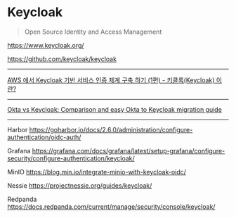 # Keycloak

> Open Source Identity and Access Management

<https://www.keycloak.org/>

<https://github.com/keycloak/keycloak>

---

[AWS 에서 Keycloak 기반 서비스 인증 체계 구축 하기 (1편) - 키클록(Keycloak) 이란?](https://devocean.sk.com/blog/techBoardDetail.do?ID=165131)

---

[Okta vs Keycloak: Comparison and easy Okta to Keycloak migration guide](https://pretius.com/blog/okta-vs-keycloak-comparison/)

---

Harbor
https://goharbor.io/docs/2.6.0/administration/configure-authentication/oidc-auth/

Grafana
https://grafana.com/docs/grafana/latest/setup-grafana/configure-security/configure-authentication/keycloak/

MinIO
https://blog.min.io/integrate-minio-with-keycloak-oidc/

Nessie
https://projectnessie.org/guides/keycloak/

Redpanda
https://docs.redpanda.com/current/manage/security/console/keycloak/
